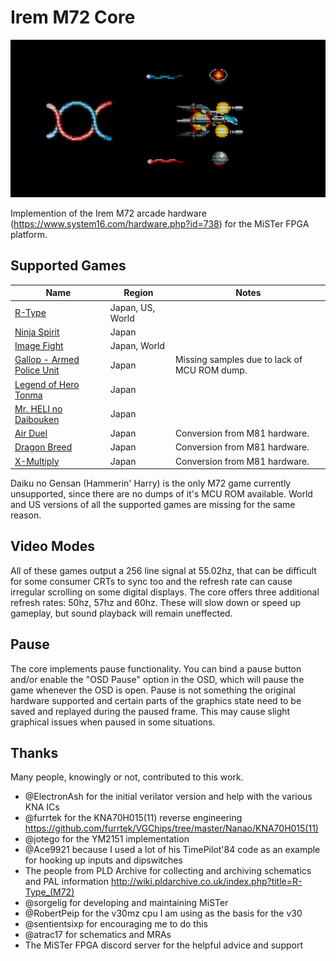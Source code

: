 # Irem M72 Core

![](docs/header_small.png)

Implemention of the Irem M72 arcade hardware (https://www.system16.com/hardware.php?id=738) for the MiSTer FPGA platform.

## Supported Games

|Name|Region|Notes|
|---|---|---|
|[R-Type](https://en.wikipedia.org/wiki/R-Type)|Japan, US, World||
|[Ninja Spirit](https://en.wikipedia.org/wiki/Ninja_Spirit)|Japan||
|[Image Fight](https://en.wikipedia.org/wiki/Image_Fight)|Japan, World||
|[Gallop - Armed Police Unit](https://en.wikipedia.org/wiki/Armed_Police_Unit_Gallop)|Japan|Missing samples due to lack of MCU ROM dump.|
|[Legend of Hero Tonma](https://en.wikipedia.org/wiki/Legend_of_Hero_Tonma)|Japan||
|[Mr. HELI no Daibouken](https://en.wikipedia.org/wiki/Mr._Heli)|Japan||
|[Air Duel](https://en.wikipedia.org/wiki/Air_Duel)|Japan|Conversion from M81 hardware.|
|[Dragon Breed](https://en.wikipedia.org/wiki/Dragon_Breed)|Japan|Conversion from M81 hardware.|
|[X-Multiply](https://en.wikipedia.org/wiki/X_Multiply)|Japan|Conversion from M81 hardware.|


Daiku no Gensan (Hammerin' Harry) is the only M72 game currently unsupported, since there are no dumps of it's MCU ROM available. World and US versions of all the supported games are missing for the same reason.

## Video Modes
All of these games output a 256 line signal at 55.02hz, that can be difficult for some consumer CRTs to sync too and the refresh rate can cause irregular scrolling on some digital displays. The core offers three additional refresh rates: 50hz, 57hz and 60hz. These will slow down or speed up gameplay, but sound playback will remain uneffected.

## Pause
The core implements pause functionality. You can bind a pause button and/or enable the "OSD Pause" option in the OSD, which will pause the game whenever the OSD is open. Pause is not something the original hardware supported and certain parts of the graphics state need to be saved and replayed during the paused frame. This may cause slight graphical issues when paused in some situations.

## Thanks
Many people, knowingly or not, contributed to this work.
- @ElectronAsh for the initial verilator version and help with the various KNA ICs
- @furrtek for the KNA70H015(11) reverse engineering https://github.com/furrtek/VGChips/tree/master/Nanao/KNA70H015(11)
- @jotego for the YM2151 implementation
- @Ace9921 because I used a lot of his TimePilot'84 code as an example for hooking up inputs and dipswitches
- The people from PLD Archive for collecting and archiving schematics and PAL information http://wiki.pldarchive.co.uk/index.php?title=R-Type_(M72)
- @sorgelig for developing and maintaining MiSTer
- @RobertPeip for the v30mz cpu I am using as the basis for the v30
- @sentientsixp for encouraging me to do this
- @atrac17 for schematics and MRAs
- The MiSTer FPGA discord server for the helpful advice and support


